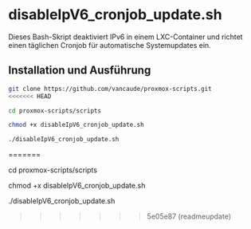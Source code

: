 # disableIpV6_cronjob_update.sh

Dieses Bash-Skript deaktiviert IPv6 in einem LXC-Container und richtet einen täglichen Cronjob für automatische Systemupdates ein.

## Installation und Ausführung

```bash
git clone https://github.com/vancaude/proxmox-scripts.git
<<<<<<< HEAD
```
```bash
cd proxmox-scripts/scripts
```
```bash
chmod +x disableIpV6_cronjob_update.sh
```
```bash
./disableIpV6_cronjob_update.sh
```
=======

cd proxmox-scripts/scripts

chmod +x disableIpV6_cronjob_update.sh

./disableIpV6_cronjob_update.sh
>>>>>>> 5e05e87 (readmeupdate)
